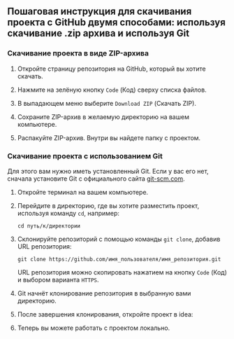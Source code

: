 ## Пошаговая инструкция для скачивания проекта с GitHub двумя способами: используя скачивание .zip архива и используя Git

### Скачивание проекта в виде ZIP-архива

1. Откройте страницу репозитория на GitHub, который вы хотите скачать.

2. Нажмите на зелёную кнопку `Code` (Код) сверху списка файлов.

3. В выпадающем меню выберите `Download ZIP` (Скачать ZIP).

4. Сохраните ZIP-архив в желаемую директорию на вашем компьютере.

5. Распакуйте ZIP-архив. Внутри вы найдете папку с проектом.

### Скачивание проекта с использованием Git

Для этого вам нужно иметь установленный Git. Если у вас его нет, сначала установите Git с официального сайта [git-scm.com](https://git-scm.com/).

1. Откройте терминал на вашем компьютере.

2. Перейдите в директорию, где вы хотите разместить проект, используя команду `cd`, например:
   ```shell
   cd путь/к/директории
   ```

3. Склонируйте репозиторий с помощью команды `git clone`, добавив URL репозитория:
   ```shell
   git clone https://github.com/имя_пользователя/имя_репозитория.git
   ```
   URL репозитория можно скопировать нажатием на кнопку `Code` (Код) и выбором варианта `HTTPS`.

4. Git начнёт клонирование репозитория в выбранную вами директорию.

5. После завершения клонирования, откройте проект в idea:

6. Теперь вы можете работать с проектом локально.
